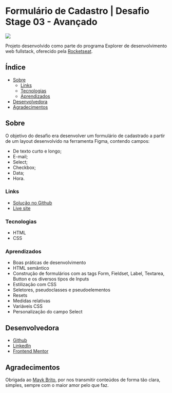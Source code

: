 # Formulário de Cadastro | Desafio Stage 03 - Avançado

![](https://i.imgur.com/ftxEywo.png)

Projeto desenvolvido como parte do programa Explorer de desenvolvimento web fullstack, oferecido pela [Rocketseat](https://www.rocketseat.com.br/).

## Índice

- [Sobre](#Sobre)
  - [Links](#Links)
  - [Tecnologias](#Tecnologias)
  - [Aprendizados](#Aprendizados)
- [Desenvolvedora](#Desenvolvedora)
- [Agradecimentos](#Agradecimentos)

## Sobre

O objetivo do desafio era desenvolver um formulário de cadastrado a partir de um layout desenvolvido na ferramenta Figma, contendo campos:

- De texto curto e longo;
- E-mail;
- Select;
- Checkbox;
- Data;
- Hora.

### Links

- [Solução no Github](https://github.com/nathannieg/formulario-cadastro)
- [Live site]()

### Tecnologias

- HTML
- CSS

### Aprendizados

- Boas práticas de desenvolvimento
- HTML semântico
- Construção de formulários com as tags Form, Fieldset, Label, Textarea, Button e os diversos tipos de Inputs
- Estilização com CSS
- Seletores, pseudoclasses e pseudoelementos
- Resets
- Medidas relativas
- Variáveis CSS
- Personalização do campo Select

## Desenvolvedora

- [Github](https://github.com/nathannieg)
- [LinkedIn](https://www.linkedin.com/in/nathanniegomes/)
- [Frontend Mentor](https://www.frontendmentor.io/profile/nathannieg)

## Agradecimentos

Obrigada ao [Mayk Brito](https://github.com/maykbrito), por nos transmitir conteúdos de forma tão clara, simples, sempre com o maior amor pelo que faz.
